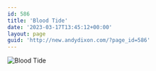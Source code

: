 ```yaml
---
id: 586
title: 'Blood Tide'
date: '2023-03-17T13:45:12+00:00'
layout: page
guid: 'http://new.andydixon.com/?page_id=586'
---
```


![Blood Tide](https://i0.wp.com/assets.g8x2.ldn.idrivee2-23.com/posters/Blood%20Tide%2001.jpg?w=1200&ssl=1 "Blood Tide")